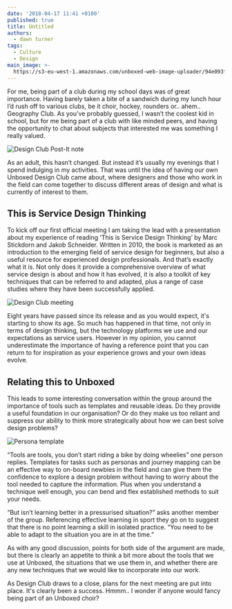 ```yaml
---
date: '2018-04-17 11:41 +0100'
published: true
title: Untitled
authors:
  - dawn turner
tags:
  - Culture
  - Design
main_image: >-
  https://s3-eu-west-1.amazonaws.com/unboxed-web-image-uploader/94e093f8fab455b6500ae73fed5470c6.png
---
```

For me, being part of a club during my school days was of great importance. Having barely taken a bite of a sandwich during my lunch hour I’d rush off to various clubs, be it choir, hockey, rounders or.. ahem.. Geography Club. As you’ve probably guessed, I wasn’t the coolest kid in school, but for me being part of a club with like minded peers, and having the opportunity to chat about subjects that interested me was something I really valued.

![Design Club Post-It note](https://s3-eu-west-1.amazonaws.com/unboxed-web-image-uploader/94e093f8fab455b6500ae73fed5470c6.png)

As an adult, this hasn’t changed. But instead it’s usually my evenings that I spend indulging in my activities. That was until the idea of having our own Unboxed Design Club came about, where designers and those who work in the field can come together to discuss different areas of design and what is currently of interest to them.

## This is Service Design Thinking
To kick off our first official meeting I am taking the lead with a presentation about my experience of reading ‘This is Service Design Thinking’ by Marc Stickdorn and Jakob Schneider. Written in 2010, the book is marketed as an introduction to the emerging field of service design for beginners, but also a useful resource for experienced design professionals. And that’s exactly what it is. Not only does it provide a comprehensive overview of what service design is about and how it has evolved, it is also a toolkit of key techniques that can be referred to and adapted, plus a range of case studies where they have been successfully applied.

![Design Club meeting](https://s3-eu-west-1.amazonaws.com/unboxed-web-image-uploader/162101d6d4b37a202561b0670dca102a.png)

Eight years have passed since its release and as you would expect, it's starting to show its age. So much has happened in that time, not only in terms of design thinking, but the technology platforms we use and our expectations as service users. However in my opinion, you cannot underestimate the importance of having a reference point that you can return to for inspiration as your experience grows and your own ideas evolve.

## Relating this to Unboxed
This leads to some interesting conversation within the group around the importance of tools such as templates and reusable ideas. Do they provide a useful foundation in our organisation? Or do they make us too reliant and suppress our ability to think more strategically about how we can best solve design problems? 

![Persona template](https://s3-eu-west-1.amazonaws.com/unboxed-web-image-uploader/55fd2a820bc5a8966991f2d3841bcc5a.png)

“Tools are tools, you don’t start riding a bike by doing wheelies” one person replies. Templates for tasks such as personas and journey mapping can be an effective way to on-board newbies in the field and can give them the confidence to explore a design problem without having to worry about the tool needed to capture the information. Plus when you understand a technique well enough, you can bend and flex established methods to suit your needs.

“But isn’t learning better in a pressurised situation?” asks another member of the group. Referencing effective learning in sport they go on to suggest that there is no point learning a skill in isolated practice. “You need to be able to adapt to the situation you are in at the time.” 

As with any good discussion, points for both side of the argument are made, but there is clearly an appetite to think a bit more about the tools that we use at Unboxed, the situations that we use them in, and whether there are any new techniques that we would like to incorporate into our work.

As Design Club draws to a close, plans for the next meeting are put into place. It's clearly been a success. Hmmm.. I wonder if anyone would fancy being part of an Unboxed choir?  


